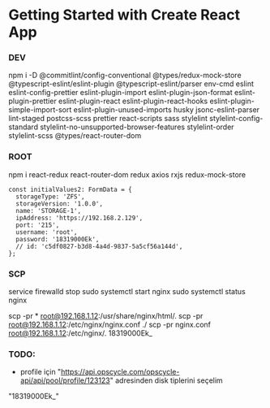 # Getting Started with Create React App

### DEV

npm i -D @commitlint/config-conventional @types/redux-mock-store @typescript-eslint/eslint-plugin @typescript-eslint/parser env-cmd eslint eslint-config-prettier eslint-plugin-import eslint-plugin-json-format eslint-plugin-prettier eslint-plugin-react eslint-plugin-react-hooks eslint-plugin-simple-import-sort eslint-plugin-unused-imports husky jsonc-eslint-parser lint-staged postcss-scss prettier react-scripts sass stylelint stylelint-config-standard stylelint-no-unsupported-browser-features stylelint-order stylelint-scss @types/react-router-dom

### ROOT

npm i react-redux react-router-dom redux axios rxjs redux-mock-store

```tsx
const initialValues2: FormData = {
  storageType: 'ZFS',
  storageVersion: '1.0.0',
  name: 'STORAGE-1',
  ipAddress: 'https://192.168.2.129',
  port: '215',
  username: 'root',
  password: '18319000Ek',
  // id: 'c5df0827-b3d8-4a4d-9837-5a5cf56a144d',
};
```

### SCP

service firewalld stop
sudo systemctl start nginx
sudo systemctl status nginx

scp -pr \* root@192.168.1.12:/usr/share/nginx/html/.
scp -pr root@192.168.1.12:/etc/nginx/nginx.conf ./
scp -pr nginx.conf root@192.168.1.12:/etc/nginx/.
18319000Ek\_

### TODO:

- profile için "https://api.opscycle.com/opscycle-api/api/pool/profile/123123" adresinden disk tiplerini seçelim

"18319000Ek\_"
